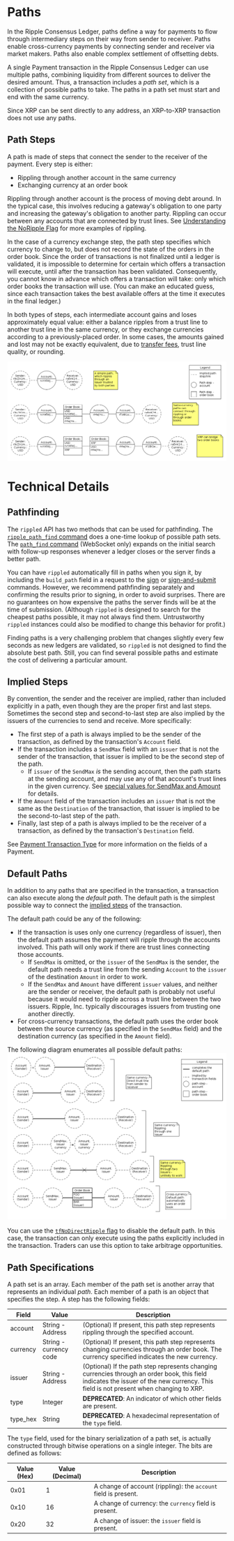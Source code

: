 # Paths #

In the Ripple Consensus Ledger, paths define a way for payments to flow through intermediary steps on their way from sender to receiver. Paths enable cross-currency payments by connecting sender and receiver via market makers. Paths also enable complex settlement of offsetting debts.

A single Payment transaction in the Ripple Consensus Ledger can use multiple paths, combining liquidity from different sources to deliver the desired amount. Thus, a transaction includes a _path set_, which is a collection of possible paths to take. The paths in a path set must start and end with the same currency.

Since XRP can be sent directly to any address, an XRP-to-XRP transaction does not use any paths.

## Path Steps ##

A path is made of steps that connect the sender to the receiver of the payment. Every step is either:

* Rippling through another account in the same currency
* Exchanging currency at an order book

Rippling through another account is the process of moving debt around. In the typical case, this involves reducing a gateway's obligation to one party and increasing the gateway's obligation to another party. Rippling can occur between any accounts that are connected by trust lines. See [Understanding the NoRipple Flag](https://ripple.com/knowledge_center/understanding-the-noripple-flag/) for more examples of rippling.

In the case of a currency exchange step, the path step specifies which currency to change to, but does not record the state of the orders in the order book. Since the order of transactions is not finalized until a ledger is validated, it is impossible to determine for certain which offers a transaction will execute, until after the transaction has been validated. Consequently, you cannot know in advance which offers a transaction will take: only which order books the transaction will use. (You can make an educated guess, since each transaction takes the best available offers at the time it executes in the final ledger.)

In both types of steps, each intermediate account gains and loses approximately equal value: either a balance ripples from a trust line to another trust line in the same currency, or they exchange currencies according to a previously-placed order. In some cases, the amounts gained and lost may not be exactly equivalent, due to [transfer fees](https://ripple.com/knowledge_center/transfer-fees/), trust line quality, or rounding.

[![Diagram of three example paths](img/paths.png)](img/paths.png)



# Technical Details #

## Pathfinding ##

The `rippled` API has two methods that can be used for pathfinding. The [`ripple_path_find` command](rippled-apis.html#ripple-path-find) does a one-time lookup of possible path sets. The [`path_find` command](rippled-apis.html#path-find) (WebSocket only) expands on the initial search with follow-up responses whenever a ledger closes or the server finds a better path.

You can have `rippled` automatically fill in paths when you sign it, by including the `build_path` field in a request to the [sign](rippled-apis.html#sign) or [sign-and-submit](rippled-apis.html#sign-and-submit-mode) commands. However, we recommend pathfinding separately and confirming the results prior to signing, in order to avoid surprises. There are no guarantees on how expensive the paths the server finds will be at the time of submission. (Although `rippled` is designed to search for the cheapest paths possible, it may not always find them. Untrustworthy `rippled` instances could also be modified to change this behavior for profit.)

Finding paths is a very challenging problem that changes slightly every few seconds as new ledgers are validated, so `rippled` is not designed to find the absolute best path. Still, you can find several possible paths and estimate the cost of delivering a particular amount.


## Implied Steps ##

By convention, the sender and the receiver are implied, rather than included explicitly in a path, even though they are the proper first and last steps. Sometimes the second step and second-to-last step are also implied by the issuers of the currencies to send and receive. More specifically:

* The first step of a path is always implied to be the sender of the transaction, as defined by the transaction's `Account` field.
* If the transaction includes a `SendMax` field with an `issuer` that is not the sender of the transaction, that issuer is implied to be the second step of the path.
    * If `issuer` of the `SendMax` _is_ the sending account, then the path starts at the sending account, and may use any of that account's trust lines in the given currency. See [special values for SendMax and Amount](transactions.html#special-issuer-values-for-sendmax-and-amount) for details.
* If the `Amount` field of the transaction includes an `issuer` that is not the same as the `Destination` of the transaction, that issuer is implied to be the second-to-last step of the path.
* Finally, last step of a path is always implied to be the receiver of a transaction, as defined by the transaction's `Destination` field.

See [Payment Transaction Type](transactions.html#payment) for more information on the fields of a Payment.


## Default Paths ##

In addition to any paths that are specified in the transaction, a transaction can also execute along the _default path_. The default path is the simplest possible way to connect the [implied steps](#implied-steps) of the transaction.

The default path could be any of the following:

* If the transaction is uses only one currency (regardless of issuer), then the default path assumes the payment will ripple through the accounts involved. This path will only work if there are trust lines connecting those accounts.
    * If `SendMax` is omitted, or the `issuer` of the `SendMax` is the sender, the default path needs a trust line from the sending `Account` to the `issuer` of the destination `Amount` in order to work.
    * If the `SendMax` and `Amount` have different `issuer` values, and neither are the sender or receiver, the default path is probably not useful because it would need to ripple across a trust line between the two issuers. Ripple, Inc. typically discourages issuers from trusting one another directly.
* For cross-currency transactions, the default path uses the order book between the source currency (as specified in the `SendMax` field) and the destination currency (as specified in the `Amount` field).

The following diagram enumerates all possible default paths:
[![Diagram of default paths](img/default-paths.png)](img/default-paths.png)

You can use the [`tfNoDirectRipple` flag](transactions.html#payment-flags) to disable the default path. In this case, the transaction can only execute using the paths explicitly included in the transaction. Traders can use this option to take arbitrage opportunities.


## Path Specifications ##

A path set is an array. Each member of the path set is another array that represents an individual _path_. Each member of a path is an object that specifies the step. A step has the following fields:

| Field | Value | Description |
|-------|-------|-------------|
| account | String - Address | (Optional) If present, this path step represents rippling through the specified account. |
| currency | String - currency code | (Optional) If present, this path step represents changing currencies through an order book. The currency specified indicates the new currency. |
| issuer | String - Address | (Optional) If the path step represents changing currencies through an order book, this field indicates the issuer of the new currency. This field is not present when changing to XRP. |
| type  | Integer | **DEPRECATED**: An indicator of which other fields are present. |
| type_hex | String | **DEPRECATED**: A hexadecimal representation of the `type` field. |

The `type` field, used for the binary serialization of a path set, is actually constructed through bitwise operations on a single integer. The bits are defined as follows:

| Value (Hex) | Value (Decimal) | Description |
|-------------|-----------------|-------------|
| 0x01        | 1               | A change of account (rippling): the `account` field is present. |
| 0x10        | 16              | A change of currency: the `currency` field is present. |
| 0x20        | 32              | A change of issuer: the `issuer` field is present. |





